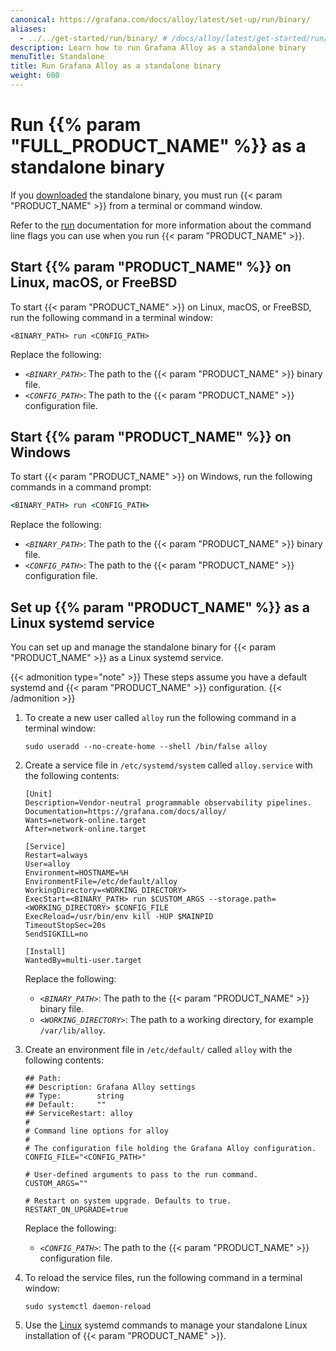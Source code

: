```yaml
---
canonical: https://grafana.com/docs/alloy/latest/set-up/run/binary/
aliases:
  - ../../get-started/run/binary/ # /docs/alloy/latest/get-started/run/binary/
description: Learn how to run Grafana Alloy as a standalone binary
menuTitle: Standalone
title: Run Grafana Alloy as a standalone binary
weight: 600
---
```


# Run {{% param "FULL_PRODUCT_NAME" %}} as a standalone binary

If you [downloaded][InstallBinary] the standalone binary, you must run {{< param "PRODUCT_NAME" >}} from a terminal or command window.

Refer to the [run][] documentation for more information about the command line flags you can use when you run {{< param "PRODUCT_NAME" >}}.

## Start {{% param "PRODUCT_NAME" %}} on Linux, macOS, or FreeBSD

To start {{< param "PRODUCT_NAME" >}} on Linux, macOS, or FreeBSD, run the following command in a terminal window:

```shell
<BINARY_PATH> run <CONFIG_PATH>
```

Replace the following:

* _`<BINARY_PATH>`_: The path to the {{< param "PRODUCT_NAME" >}} binary file.
* _`<CONFIG_PATH>`_: The path to the {{< param "PRODUCT_NAME" >}} configuration file.

## Start {{% param "PRODUCT_NAME" %}} on Windows

To start {{< param "PRODUCT_NAME" >}} on Windows, run the following commands in a command prompt:

```cmd
<BINARY_PATH> run <CONFIG_PATH>
```

Replace the following:

* _`<BINARY_PATH>`_: The path to the {{< param "PRODUCT_NAME" >}} binary file.
* _`<CONFIG_PATH>`_: The path to the {{< param "PRODUCT_NAME" >}} configuration file.

## Set up {{% param "PRODUCT_NAME" %}} as a Linux systemd service

You can set up and manage the standalone binary for {{< param "PRODUCT_NAME" >}} as a Linux systemd service.

{{< admonition type="note" >}}
These steps assume you have a default systemd and {{< param "PRODUCT_NAME" >}} configuration.
{{< /admonition >}}

1. To create a new user called `alloy` run the following command in a terminal window:

   ```shell
   sudo useradd --no-create-home --shell /bin/false alloy
   ```

1. Create a service file in `/etc/systemd/system` called `alloy.service` with the following contents:

   ```systemd
   [Unit]
   Description=Vendor-neutral programmable observability pipelines.
   Documentation=https://grafana.com/docs/alloy/
   Wants=network-online.target
   After=network-online.target

   [Service]
   Restart=always
   User=alloy
   Environment=HOSTNAME=%H
   EnvironmentFile=/etc/default/alloy
   WorkingDirectory=<WORKING_DIRECTORY>
   ExecStart=<BINARY_PATH> run $CUSTOM_ARGS --storage.path=<WORKING_DIRECTORY> $CONFIG_FILE
   ExecReload=/usr/bin/env kill -HUP $MAINPID
   TimeoutStopSec=20s
   SendSIGKILL=no

   [Install]
   WantedBy=multi-user.target
   ```

   Replace the following:

    * _`<BINARY_PATH>`_: The path to the {{< param "PRODUCT_NAME" >}} binary file.
    * _`<WORKING_DIRECTORY>`_: The path to a working directory, for example `/var/lib/alloy`.

1. Create an environment file in `/etc/default/` called `alloy` with the following contents:

   ```shell
   ## Path:
   ## Description: Grafana Alloy settings
   ## Type:        string
   ## Default:     ""
   ## ServiceRestart: alloy
   #
   # Command line options for alloy
   #
   # The configuration file holding the Grafana Alloy configuration.
   CONFIG_FILE="<CONFIG_PATH>"

   # User-defined arguments to pass to the run command.
   CUSTOM_ARGS=""

   # Restart on system upgrade. Defaults to true.
   RESTART_ON_UPGRADE=true
   ```

   Replace the following:

    * _`<CONFIG_PATH>`_: The path to the {{< param "PRODUCT_NAME" >}} configuration file.

1. To reload the service files, run the following command in a terminal window:

   ```shell
   sudo systemctl daemon-reload
   ```

1. Use the [Linux][StartLinux] systemd commands to manage your standalone Linux installation of {{< param "PRODUCT_NAME" >}}.

[InstallBinary]: ../../install/binary/
[StartLinux]: ../linux/
[run]: ../../../reference/cli/run/

